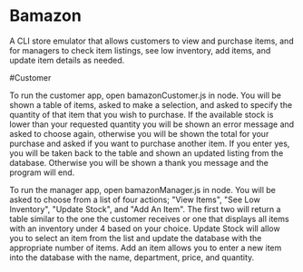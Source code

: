 # Bamazon

A CLI store emulator that allows customers to view and purchase items, and for managers to check item listings, see low inventory, add items, and update item details as needed.

#Customer

To run the customer app, open bamazonCustomer.js in node. You will be shown a table of items, asked to make a selection, and asked to specify the quantity of that item that you wish to purchase. If the available stock is lower than your requested quantity you will be shown an error message and asked to choose again, otherwise you will be shown the total for your purchase and asked if you want to purchase another item. If you enter yes, you will be taken back to the table and shown an updated listing from the database. Otherwise you will be shown a thank you message and the program will end.

To run the manager app, open bamazonManager.js in node. You will be asked to choose from a list of four actions; "View Items", "See Low Inventory", "Update Stock", and "Add An Item". The first two will return a table similar to the one the customer receives or one that displays all items with an inventory under 4 based on your choice. Update Stock will allow you to select an item from the list and update the database with the appropriate number of items. Add an item allows you to enter a new item into the database with the name, department, price, and quantity. 